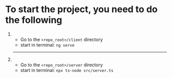 # To start the project, you need to do the following

1.
    - Go to the `<repo_root>/client` directory
    - start in terminal: `ng serve`
    - --
2.
    - Go to the `<repo_root>/server` directory
    - start in terminal: `npx ts-node src/server.ts`
